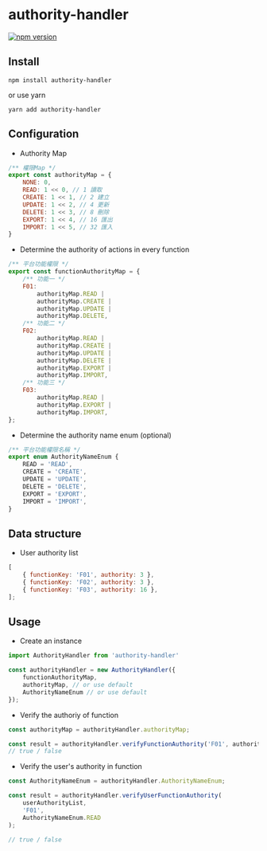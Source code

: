 # authority-handler
[![npm version](https://img.shields.io/npm/v/authority-handler)](https://www.npmjs.com/package/authority-handler)

## Install

```
npm install authority-handler
```

or use yarn

```
yarn add authority-handler
```

## Configuration
* Authority Map
```js
/** 權限Map */
export const authorityMap = {
    NONE: 0,
    READ: 1 << 0, // 1 讀取
    CREATE: 1 << 1, // 2 建立
    UPDATE: 1 << 2, // 4 更新
    DELETE: 1 << 3, // 8 刪除
    EXPORT: 1 << 4, // 16 匯出
    IMPORT: 1 << 5, // 32 匯入
}
```

* Determine the authority of actions in every function
```js
/** 平台功能權限 */
export const functionAuthorityMap = {
    /** 功能一 */
    F01:
        authorityMap.READ |
        authorityMap.CREATE |
        authorityMap.UPDATE |
        authorityMap.DELETE,
    /** 功能二 */
    F02:
        authorityMap.READ |
        authorityMap.CREATE |
        authorityMap.UPDATE |
        authorityMap.DELETE |
        authorityMap.EXPORT |
        authorityMap.IMPORT,
    /** 功能三 */
    F03:
        authorityMap.READ | 
        authorityMap.EXPORT | 
        authorityMap.IMPORT,
};
```

* Determine the authority name enum (optional)
```js
/** 平台功能權限名稱 */
export enum AuthorityNameEnum {
    READ = 'READ',
    CREATE = 'CREATE',
    UPDATE = 'UPDATE',
    DELETE = 'DELETE',
    EXPORT = 'EXPORT',
    IMPORT = 'IMPORT',
}
```

## Data structure
* User authority list
```js
[
    { functionKey: 'F01', authority: 3 },
    { functionKey: 'F02', authority: 3 },
    { functionKey: 'F03', authority: 16 },
];
```

## Usage

* Create an instance
```js
import AuthorityHandler from 'authority-handler'

const authorityHandler = new AuthorityHandler({ 
    functionAuthorityMap, 
    authorityMap, // or use default
    AuthorityNameEnum // or use default
});
``` 

* Verify the authoriy of function
```js
const authorityMap = authorityHandler.authorityMap;

const result = authorityHandler.verifyFunctionAuthority('F01', authorityMap.READ);
// true / false
```

* Verify the user's authority in function
```js
const AuthorityNameEnum = authorityHandler.AuthorityNameEnum;

const result = authorityHandler.verifyUserFunctionAuthority(
    userAuthorityList, 
    'F01', 
    AuthorityNameEnum.READ
);

// true / false
```
